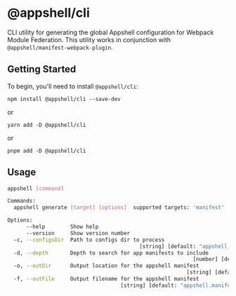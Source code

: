 # @appshell/cli

CLI utility for generating the global Appshell configuration for Webpack Module Federation. This utility works in conjunction with `@appshell/manifest-webpack-plugin`.

## Getting Started

To begin, you'll need to install `@appshell/cli`:

```console
npm install @appshell/cli --save-dev
```

or

```console
yarn add -D @appshell/cli
```

or

```console
pnpm add -D @appshell/cli
```

## Usage

```bash
appshell [command]

Commands:
  appshell generate [target] [options]  supported targets: 'manifest'

Options:
      --help        Show help                                          [boolean]
      --version     Show version number                                [boolean]
  -c, --configsDir  Path to configs dir to process
                                          [string] [default: "appshell_configs"]
  -d, --depth       Depth to search for app manifests to include
                                                           [number] [default: 1]
  -o, --outDir      Output location for the appshell manifest
                                                         [string] [default: "."]
  -f, --outFile     Output filename for the appshell manifest
                                    [string] [default: "appshell.manifest.json"]
```

